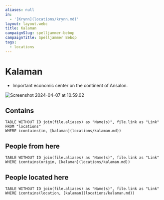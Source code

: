 ```yaml
---
aliases: null
in:
  - '[Krynn](locations/krynn.md)'
layout: layout.webc
title: Kalaman
campaignSlug: spelljammer-bebop
campaignTitle: Spelljammer Bebop
tags:
  - locations
---
```

# Kalaman

- Important economic center on the continent of Ansalon.

![Screenshot 2024-04-07 at 10.59.02](_files/Screenshot%202024-04-07%20at%2010.59.02.png)
## Contains
```dataview
TABLE WITHOUT ID join(file.aliases) as "Name(s)", file.link as "Link"
FROM "locations"
WHERE icontains(in, [kalaman](locations/kalaman.md))
```

## People from here

```dataview
TABLE WITHOUT ID join(file.aliases) as "Name(s)", file.link as "Link"
WHERE icontains(origin, [kalaman](locations/kalaman.md))
```

## People located here

```dataview
TABLE WITHOUT ID join(file.aliases) as "Name(s)", file.link as "Link"
WHERE icontains(location, [kalaman](locations/kalaman.md))
```
